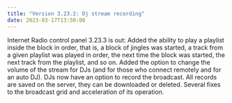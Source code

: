 ```yaml
---
title: "Version 3.23.2: Dj stream recording"
date: 2023-03-17T13:50:08
---
```


Internet Radio control panel 3.23.3 is out: Added the ability to play a playlist inside the block in order, that is, a block of jingles was started, a track from a given playlist was played in order, the next time the block was started, the next track from the playlist, and so on. Added the option to change the volume of the stream for DJs (and for those who connect remotely and for an auto DJ). DJs now have an option to record the broadcast. All records are saved on the server, they can be downloaded or deleted. Several fixes to the broadcast grid and acceleration of its operation.